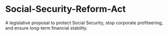 # Social-Security-Reform-Act
A legislative proposal to protect Social Security, stop corporate profiteering, and ensure long-term financial stability.
